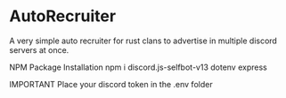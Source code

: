 # AutoRecruiter
A very simple auto recruiter for rust clans to advertise in multiple discord servers at once.


NPM Package Installation
npm i discord.js-selfbot-v13 dotenv express

IMPORTANT
Place your discord token in the .env folder
